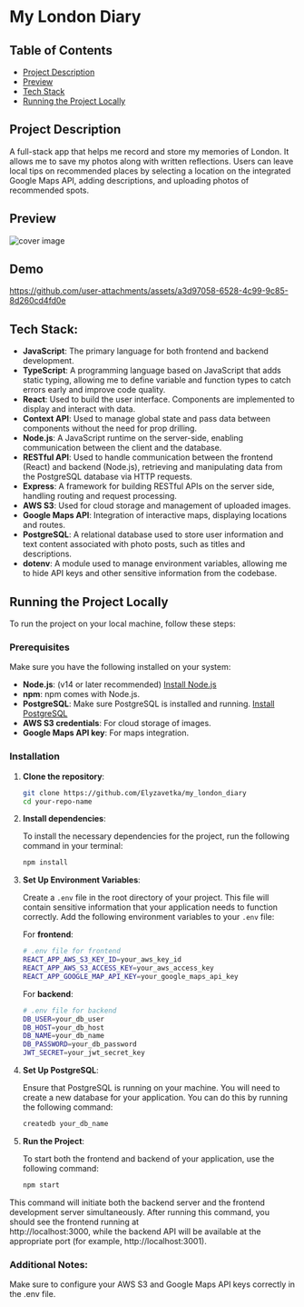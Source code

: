 # My London Diary

## Table of Contents

- [Project Description](#project-description)
- [Preview](#preview)
- [Tech Stack](#Tech-stack)
- [Running the Project Locally](#running-the-project-locally)

## Project Description
A full-stack app that helps me record and store my memories of London. It allows me to save my photos along with written reflections. Users can leave local tips on recommended places by selecting a location on the integrated Google Maps API, adding descriptions, and uploading photos of recommended spots.

## Preview
![cover image](https://github.com/Elyzavetka/my_london_diary/blob/main/frontend/public/images/my-london-diary.png)

## Demo
https://github.com/user-attachments/assets/a3d97058-6528-4c99-9c85-8d260cd4fd0e

## Tech Stack:

- **JavaScript**: The primary language for both frontend and backend development.
- **TypeScript**: A programming language based on JavaScript that adds static typing, allowing me to define variable and function types to catch errors early and improve code quality.
- **React**: Used to build the user interface. Components are implemented to display and interact with data.
- **Context API**: Used to manage global state and pass data between components without the need for prop drilling.
- **Node.js**: A JavaScript runtime on the server-side, enabling communication between the client and the database.
- **RESTful API**: Used to handle communication between the frontend (React) and backend (Node.js), retrieving and manipulating data from the PostgreSQL database via HTTP requests.
- **Express**: A framework for building RESTful APIs on the server side, handling routing and request processing.
- **AWS S3**: Used for cloud storage and management of uploaded images.
- **Google Maps API**: Integration of interactive maps, displaying locations and routes.
- **PostgreSQL**: A relational database used to store user information and text content associated with photo posts, such as titles and descriptions.
- **dotenv**: A module used to manage environment variables, allowing me to hide API keys and other sensitive information from the codebase.

## Running the Project Locally

To run the project on your local machine, follow these steps:

### Prerequisites

Make sure you have the following installed on your system:

- **Node.js**: (v14 or later recommended) [Install Node.js](https://nodejs.org/)
- **npm**: npm comes with Node.js.
- **PostgreSQL**: Make sure PostgreSQL is installed and running. [Install PostgreSQL](https://www.postgresql.org/download/)
- **AWS S3 credentials**: For cloud storage of images.
- **Google Maps API key**: For maps integration.

### Installation

1. **Clone the repository**:

   ```bash
   git clone https://github.com/Elyzavetka/my_london_diary
   cd your-repo-name

2. **Install dependencies**:

   To install the necessary dependencies for the project, run the following command in your terminal:
   
   ```bash
   npm install

3. **Set Up Environment Variables**:

   Create a `.env` file in the root directory of your project. This file will contain sensitive information that your application needs to function correctly. Add the          following    environment variables to your `.env` file:

   For **frontend**:

   ```bash
   # .env file for frontend
   REACT_APP_AWS_S3_KEY_ID=your_aws_key_id
   REACT_APP_AWS_S3_ACCESS_KEY=your_aws_access_key
   REACT_APP_GOOGLE_MAP_API_KEY=your_google_maps_api_key
   ```

   For **backend**:

   ```bash
   # .env file for backend
   DB_USER=your_db_user
   DB_HOST=your_db_host
   DB_NAME=your_db_name
   DB_PASSWORD=your_db_password
   JWT_SECRET=your_jwt_secret_key


5. **Set Up PostgreSQL**:

   Ensure that PostgreSQL is running on your machine. You will need to create a new database for your application. You can do this by running the following command:

   ```bash
   createdb your_db_name
   
6. **Run the Project**:

   To start both the frontend and backend of your application, use the following command:
   
   ```bash
   npm start

  This command will initiate both the backend server and the frontend development server simultaneously. After running this command, you should see the frontend running at       
   http://localhost:3000, while the backend API will be available at the appropriate port (for example, http://localhost:3001).

### Additional Notes:

Make sure to configure your AWS S3 and Google Maps API keys correctly in the .env file. 
